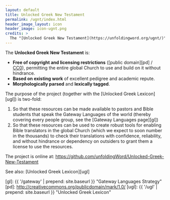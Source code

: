 ```yaml
---
layout: default
title: Unlocked Greek New Testament
permalink: /ugnt/index.html
header_image_layout: icon
header_image: icon-ugnt.png
credits: >
  The "[Unlocked Greek New Testament](https://unfoldingword.org/ugnt/)" is developed by unfoldingWord and developed by [Roma Bible Society](http://romabiblesociety.org), [Wycliffe Associates](http://wycliffeassociates.org), and the [Door43 World Missions Community](https://door43.org/). The Greek text is made available under a [CC0](http://creativecommons.org/publicdomain/zero/1.0/) license and the textual apparatus is made available under a [Creative Commons Attribution 4.0 International](https://creativecommons.org/licenses/by/4.0/) license.
---
```


The **Unlocked Greek New Testament** is:

- **Free of copyright and licensing restrictions** ([public domain][pd] / [CC0][cc0]), permitting the entire global Church to use and build on it without hindrance.
- **Based on existing work** of excellent pedigree and academic repute.
- **Morphologically parsed** and **lexically tagged**.

The purpose of the project (together with the [Unlocked Greek Lexicon][ugl]) is two-fold:

1. So that these resources can be made available to pastors and Bible students that speak the Gateway Languages of the world (thereby covering every people group, see the [Gateway Languages page][gl])
1. So that these resources can be used to create robust tools for enabling Bible translators in the global Church (which we expect to soon number in the thousands) to check their translations with confidence, reliability, and without hindrance or dependency on outsiders to grant them a license to use the resources.

The project is online at: <https://github.com/unfoldingWord/Unlocked-Greek-New-Testament>

See also: [Unlocked Greek Lexicon][ugl]

[cc0]: http://creativecommons.org/publicdomain/zero/1.0/
[gl]: {{ '/gateway' | prepend: site.baseurl }} "Gateway Languages Strategy"
[pd]: http://creativecommons.org/publicdomain/mark/1.0/
[ugl]: {{ '/ugl' | prepend: site.baseurl }} "Unlocked Greek Lexicon"
